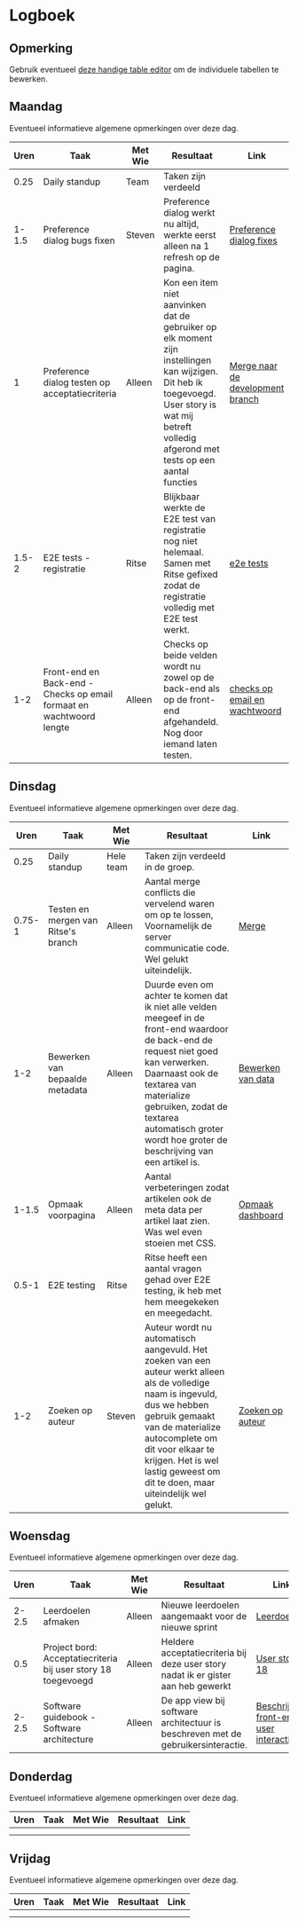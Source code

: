 # Logboek

## Opmerking
Gebruik eventueel [deze handige table editor](https://www.tablesgenerator.com/markdown_tables) om de individuele tabellen te bewerken.

## Maandag
Eventueel informatieve algemene opmerkingen over deze dag.

| Uren  | Taak                                                                  | Met Wie | Resultaat                                                                                                                                                                                          | Link                                                                                                                                        |
|-------|-----------------------------------------------------------------------|---------|----------------------------------------------------------------------------------------------------------------------------------------------------------------------------------------------------|---------------------------------------------------------------------------------------------------------------------------------------------|
| 0.25  | Daily standup                                                         | Team    | Taken zijn verdeeld                                                                                                                                                                                |                                                                                   |
| 1-1.5 | Preference dialog bugs fixen                                          | Steven  | Preference dialog werkt nu altijd, werkte eerst alleen na 1 refresh op de pagina.                                                                                                                  | [Preference dialog fixes](https://github.com/HANICA-DWA/sep2020-project-pardellos/commit/6b217f15c77c8b801d5cf804425bd8cd785047b5)          |
| 1     | Preference dialog testen op acceptatiecriteria                        | Alleen  | Kon een item niet aanvinken dat de gebruiker op elk moment zijn instellingen kan wijzigen. Dit heb ik toegevoegd. User story is wat mij betreft volledig afgerond met tests op een aantal functies | [Merge naar de development branch](https://github.com/HANICA-DWA/sep2020-project-pardellos/commit/80bfe1f7d2caa2e247968160809b9ec6080524de) |
| 1.5-2 | E2E tests - registratie                                               | Ritse   | Blijkbaar werkte de E2E test van registratie nog niet helemaal. Samen met Ritse gefixed zodat de registratie volledig met E2E test werkt.                                                          | [e2e tests](https://github.com/HANICA-DWA/sep2020-project-pardellos/commit/10525c0f018b4dfe57186ad7f90ca4d4aee248db)                                                                                                        |
| 1-2   | Front-end en Back-end -  Checks op email formaat en wachtwoord lengte | Alleen  | Checks op beide velden wordt nu zowel op de back-end als op de front-end afgehandeld. Nog door iemand laten testen.                                                                                | [checks op email en wachtwoord](https://github.com/HANICA-DWA/sep2020-project-pardellos/commit/b74bd25e2ee267a66bb74c8145db26b1c379f08e)    |

## Dinsdag
Eventueel informatieve algemene opmerkingen over deze dag.

| Uren   | Taak                                | Met Wie   | Resultaat                                                                                                                                                                                                                                                                               | Link                                                                                                                         |
|--------|-------------------------------------|-----------|-----------------------------------------------------------------------------------------------------------------------------------------------------------------------------------------------------------------------------------------------------------------------------------------|------------------------------------------------------------------------------------------------------------------------------|
| 0.25   | Daily standup                       | Hele team | Taken zijn verdeeld in de groep.                                                                                                                                                                                                                                                        |                                                                                                                              |
| 0.75-1 | Testen en mergen van Ritse's branch | Alleen    | Aantal merge conflicts die vervelend waren om op te lossen, Voornamelijk de server communicatie code. Wel gelukt uiteindelijk.                                                                                                                                                          | [Merge](https://github.com/HANICA-DWA/sep2020-project-pardellos/commit/33bc43ddc3b0745931039c258f0a60947b4d305d)             |
| 1-2    | Bewerken van bepaalde metadata      | Alleen    | Duurde even om achter te komen dat ik niet alle velden meegeef in de front-end waardoor de back-end de request niet goed kan verwerken. Daarnaast ook de textarea van materialize gebruiken, zodat de textarea automatisch groter wordt hoe groter de beschrijving van een artikel is.  | [Bewerken van data](https://github.com/HANICA-DWA/sep2020-project-pardellos/commit/09a9f0f376509c82b335d174b8b02e6f871a1069) |
| 1-1.5  | Opmaak voorpagina                   | Alleen    | Aantal verbeteringen zodat artikelen ook de meta data per artikel laat zien. Was wel even stoeien met CSS.                                                                                                                                                                              | [Opmaak dashboard](https://github.com/HANICA-DWA/sep2020-project-pardellos/commit/09a9f0f376509c82b335d174b8b02e6f871a1069)  |
| 0.5-1  | E2E testing                         | Ritse     | Ritse heeft een aantal vragen gehad over E2E testing, ik heb met hem meegekeken en meegedacht.                                                                                                                                                                                          |                                                                                                                              |
| 1-2    | Zoeken op auteur                    | Steven    | Auteur wordt nu automatisch aangevuld. Het zoeken van een auteur werkt alleen als de volledige naam is ingevuld, dus we hebben gebruik gemaakt van de materialize autocomplete om dit voor elkaar te krijgen. Het is wel lastig geweest om dit te doen, maar uiteindelijk wel gelukt.   | [Zoeken op auteur](https://github.com/HANICA-DWA/sep2020-project-pardellos/commit/7a429642d06c27036ea438661b33950087e49dd4)  |

## Woensdag
Eventueel informatieve algemene opmerkingen over deze dag.

| Uren  | Taak                                                          | Met Wie | Resultaat                                                                         | Link                                                                                                                                                                                   |
|-------|---------------------------------------------------------------|---------|-----------------------------------------------------------------------------------|----------------------------------------------------------------------------------------------------------------------------------------------------------------------------------------|
| 2-2.5 | Leerdoelen afmaken                                            | Alleen  | Nieuwe leerdoelen aangemaakt voor de nieuwe sprint                                | [Leerdoelen](https://github.com/HANICA-DWA/sep2020-stud-kachung-li/blob/master/project/individuele_documenten/persoonlijk_onderzoeken/week_4_5_sprint_2/planning_leerdoelen_3_en_4.md) |
| 0.5   | Project bord: Acceptatiecriteria bij user story 18 toegevoegd | Alleen  | Heldere acceptatiecriteria bij deze user story nadat ik er gister aan heb gewerkt | [User story 18](https://github.com/HANICA-DWA/sep2020-project-pardellos/projects/1?card_filter_query=label%3A%22us+18%22)                                                              |
| 2-2.5 | Software guidebook - Software architecture                    | Alleen  | De app view bij software architectuur is beschreven met de gebruikersinteractie.  | [Beschrijving front-end user interactie](https://github.com/HANICA-DWA/sep2020-project-pardellos/commit/08a23966e859bd5266e0ab219c095045477ba955)                                      |

## Donderdag
Eventueel informatieve algemene opmerkingen over deze dag.

| Uren | Taak | Met Wie | Resultaat | Link |
|------|------|---------|-----------|------|
|  |  |  |  |  |
|  |  |  |  |  |


## Vrijdag
Eventueel informatieve algemene opmerkingen over deze dag.

| Uren | Taak | Met Wie | Resultaat | Link |
|------|------|---------|-----------|------|
|  |  |  |  |  |
|  |  |  |  |  |
